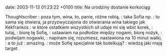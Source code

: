date: 2003-11-13 01:23:22 +0100
title: Na urodziny dostanie korkociąg

Thoughtscriber
: poza tym, wina, to, panie, różne robią,
: taka Sofia np.
: to sama się otwiera, ja przyzwyczajona do otwierania wina takiego jak Kékfrankos
: w które ostatkiem wszystkich sił udaje mi się wbić korek,
: tutaj,
: biorę tę Sofię,
: ustawiam na podłodze między nogami, biorę nożyk,
: podwijam nogawki,
: napinam się, rozumiesz, nastawiona na 10 minut walki,
: a to już
: amazing.
: może Sofię specjalnie tak butelkują?
: wiedzą jaki mają target
